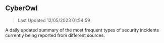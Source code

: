 ## CyberOwl 
> Last Updated 12/05/2023 01:54:59 


A daily updated summary of the most frequent types of security incidents currently being reported from different sources.

